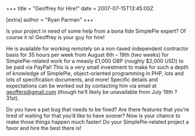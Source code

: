 +++
title = "Geoffrey for Hire!"
date = 2007-07-15T13:45:00Z

[extra]
author = "Ryan Parman"
+++

Is your project in need of some help from a bona fide SimplePie expert? Of course it is! Geoffrey is your guy for hire!

He is available for working remotely on a non-taxed independent contractor basis for 35 hours per week from August 6th – 19th (two weeks) for SimplePie-related work for a measly £1,000 GBP (roughly $2,000 USD) to be paid via PayPal! This is a very small investment to make for such a depth of knowledge of SimplePie, object-oriented programming in PHP, lots and lots of specification documents, and more! Specific details and expectations can be worked out by contacting him via email at <geoffers@gmail.com> (though he’ll likely be unavailable from July 19th ? 31st).

Do you have a pet bug that needs to be fixed? Are there features that you’re tired of waiting for that you’d like to have sooner? Now is your chance to make those things happen much faster! Do your SimplePie-related project a favor and hire the best there is!
